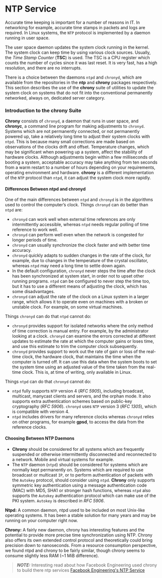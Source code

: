 # NTP Service

Accurate time keeping is important for a number of reasons in IT. In networking for example, accurate time stamps in packets and logs are required. In Linux systems, the `NTP` protocol is implemented by a daemon running in user space.

The user space daemon updates the system clock running in the kernel. The system clock can keep time by using various clock sources. Usually, the *Time Stamp Counter* (**TSC**) is used. The TSC is a CPU register which counts the number of cycles since it was last reset. It is very fast, has a high resolution, and there are no interrupts.

There is a choice between the daemons `ntpd` and `chronyd`, which are available from the repositories in the **ntp** and **chrony** packages respectively. This section describes the use of the **chrony** suite of utilities to update the system clock on systems that do not fit into the conventional permanently networked, always on, dedicated server category.

### Introduction to the chrony Suite

**Chrony** consists of `chronyd`, a daemon that runs in user space, and **chronyc**, a command line program for making adjustments to `chronyd`. Systems which are not permanently connected, or not permanently powered up, take a relatively long time to adjust their system clocks with `ntpd`. This is because many small corrections are made based on observations of the clocks drift and offset. Temperature changes, which may be significant when powering up a system, affect the stability of hardware clocks. Although adjustments begin within a few milliseconds of booting a system, acceptable accuracy may take anything from ten seconds from a warm restart to a number of hours depending on your requirements, operating environment and hardware. **chrony** is a different implementation of the `NTP` protocol than `ntpd`, it can adjust the system clock more rapidly.

#### Differences Between ntpd and chronyd

One of the main differences between `ntpd` and `chronyd` is in the algorithms used to control the computer’s clock. Things `chronyd` can do better than `ntpd` are:

- `chronyd` can work well when external time references are only intermittently accessible, whereas `ntpd` needs regular polling of time reference to work well.
- `chronyd` can perform well even when the network is congested for longer periods of time.
- `chronyd` can usually synchronize the clock faster and with better time accuracy.
- `chronyd` quickly adapts to sudden changes in the rate of the clock, for example, due to changes in the temperature of the crystal oscillator, whereas `ntpd` may need a long time to settle down again.
- In the default configuration, `chronyd` never steps the time after the clock has been synchronized at system start, in order not to upset other running programs. `ntpd` can be configured to never step the time too, but it has to use a different means of adjusting the clock, which has some disadvantages.
- `chronyd` can adjust the rate of the clock on a Linux system in a larger range, which allows it to operate even on machines with a broken or unstable clock. For example, on some virtual machines.

Things `chronyd` can do that `ntpd` cannot do:

- `chronyd` provides support for isolated networks where the only method of time correction is manual entry. For example, by the administrator looking at a clock. `chronyd` can examine the errors corrected at different updates to estimate the rate at which the computer gains or loses time, and use this estimate to trim the computer clock subsequently.
- `chronyd` provides support to work out the rate of gain or loss of the real-time clock, the hardware clock, that maintains the time when the computer is turned off. It can use this data when the system boots to set the system time using an adjusted value of the time taken from the real-time clock. This is, at time of writing, only available in Linux.

Things `ntpd` can do that `chronyd` cannot do:

- `ntpd` fully supports `NTP` version 4 (*RFC 5905*), including broadcast, multicast, manycast clients and servers, and the orphan mode. It also supports extra authentication schemes based on public-key cryptography (*RFC 5906*). `chronyd` uses `NTP` version 3 (*RFC 1305*), which is compatible with version 4.
- `ntpd` includes drivers for many reference clocks whereas `chronyd` relies on other programs, for example **gpsd**, to access the data from the reference clocks.

#### Choosing Between NTP Daemons

- **Chrony** should be considered for all systems which are frequently suspended or otherwise intermittently disconnected and reconnected to a network. Mobile and virtual systems for example.
- The `NTP` daemon (`ntpd`) should be considered for systems which are normally kept permanently on. Systems which are required to use broadcast or multicast `IP`, or to perform authentication of packets with the `Autokey` protocol, should consider using `ntpd`. **Chrony** only supports symmetric key authentication using a message authentication code (MAC) with MD5, SHA1 or stronger hash functions, whereas `ntpd` also supports the `Autokey` authentication protocol which can make use of the PKI system. `Autokey` is described in *RFC 5906*.

**Ntpd:** A common daemon, ntpd used to be included on most Unix-like operating systems. It has been a stable solution for many years and may be running on your computer right now.

**Chrony:** A fairly new daemon, chrony has interesting features and the potential to provide more precise time synchronization using NTP. Chrony also offers its own extended control protocol and theoretically could bring precision down to nanoseconds. From a resource consumption perspective, we found ntpd and chrony to be fairly similar, though chrony seems to consume slightly less RAM (~1 MiB difference). 



> **_NOTE:_** Interesting read about how Facebook Engineering used chrony to build there ntp services [Facebook Engineering's NTP Service](https://engineering.fb.com/production-engineering/ntp-service/)	

